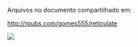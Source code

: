 Arquivos no documento compartilhado em:

<http://rpubs.com/gomes555/reticulate>


![](https://github.com/rstudio/reticulate/raw/master/images/reticulated_python.png)

